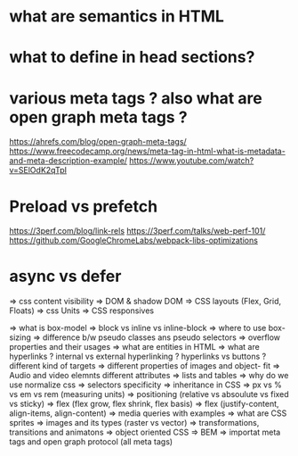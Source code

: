 # what are semantics in HTML

# what to define in head sections?

# various meta tags ? also what are open graph meta tags ?

https://ahrefs.com/blog/open-graph-meta-tags/
https://www.freecodecamp.org/news/meta-tag-in-html-what-is-metadata-and-meta-description-example/
https://www.youtube.com/watch?v=SElOdK2qTpI

# Preload vs prefetch

https://3perf.com/blog/link-rels
https://3perf.com/talks/web-perf-101/
https://github.com/GoogleChromeLabs/webpack-libs-optimizations

# async vs defer

=> css content visibility
=> DOM & shadow DOM
=> CSS layouts (Flex, Grid, Floats)
=> css Units
=> CSS responsives

=> what is box-model
=> block vs inline vs inline-block
=> where to use box-sizing
=> difference b/w pseudo classes ans pseudo selectors
=> overflow properties and their usages
=> what are entities in HTML
=> what are hyperlinks ? internal vs external hyperlinking ? hyperlinks vs buttons ? different kind of targets
=> different properties of images and object- fit
=> Audio and video elemnts different attributes
=> lists and tables
=> why do we use normalize css
=> selectors specificity
=> inheritance in CSS
=> px vs % vs em vs rem (measuring units)
=> positioning (relative vs absoulute vs fixed vs sticky)
=> flex (flex grow, flex shrink, flex basis)
=> flex (justify-content, align-items, align-content)
=> media queries with examples
=> what are CSS sprites
=> images and its types (raster vs vector)
=> transformations, transitions and animatons
=> object oriented CSS
=> BEM
=> importat meta tags and open graph protocol (all meta tags)
